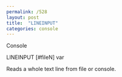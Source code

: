 ```yaml
---
permalink: /528
layout: post
title:  "LINEINPUT"
categories: console
---
```

Console

LINEINPUT [#fileN] var

Reads a whole text line from file or console.

